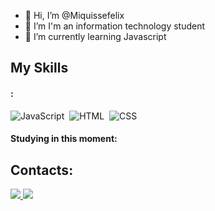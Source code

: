- 👋 Hi, I’m @Miquissefelix
- 👀 I’m I'm an information technology student
- 🌱 I’m currently learning Javascript


<!---
Miquissefelix/Miquissefelix is a ✨ special ✨ repository because its `README.md` (this file) appears on your GitHub profile.
You can click the Preview link to take a look at your changes.
--->

## My Skills

#### :

![JavaScript](https://img.shields.io/badge/JavaScript-F7DF1E?style=for-the-badge&logo=javascript&logoColor=black)&nbsp;
![HTML](https://img.shields.io/badge/HTML5-E34F26?style=for-the-badge&logo=html5&logoColor=white)&nbsp;
![CSS](https://img.shields.io/badge/CSS3-1572B6?style=for-the-badge&logo=css3&logoColor=white)&nbsp;

#### Studying in this moment:


## Contacts:

<div> 
<a href="https://www.instagram.com/miquisse_felix/"_blank"><img src="https://img.shields.io/badge/-Instagram-%23E4405F?style=for-the-badge&logo=instagram&logoColor=white">
</a>
<a href = "mailto:fmiquissejose@gmail.com"> <img src="https://img.shields.io/badge/-Gmail-%23333?style=for-the-badge&logo=gmail&logoColor=white" target="_blank"></a>


&nbsp;
&nbsp;
